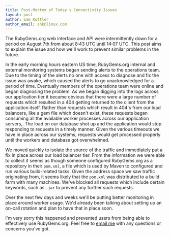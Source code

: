 ```yaml
---
title: Post-Mortem of Today's Connectivity Issues
layout: post
author: Sam Kottler
author_email: shk@linux.com
---
```


The RubyGems.org web interface and API were intermittently down for a period on August 7th from about 8:43 UTC until 14:07 UTC. This post aims to explain the issue and how we'll work to prevent similar problems in the future.

In the early morning hours eastern US time, RubyGems.org internal and external monitoring systems began sending alerts to the operations team. Due to the timing of the alerts no one with access to diagnose and fix the issue was awake, which caused the alerts to go unacknowledged for a period of time. Eventually members of the operations team were online and began diagnosing the problem. As we began digging into the logs across our application tier it became obvious that there were a large number of requests which resulted in a 404 getting returned to the client from the application itself. Rather than requests which result in 404's from our load balancers, like a gem file which doesn't exist, these requests began consuming all the available worker processes across our application servers,. The load on our database shot up and the application would stop responding to requests in a timely manner. Given the various timeouts we have in place across our systems, requests would get processed properly until the workers and database got overwhelmed.

We moved quickly to isolate the source of the traffic and immediately put a fix in place across our load balancer tier. From the information we were able to collect it seems as though someone configured RubyGems.org as a repository in their `pom.xml`, a file which is used by Maven to configured and run various build-related tasks. Given the address space we saw traffic originating from, it seems likely that the `pom.xml` was distributed to a build farm with many machines. We've blocked all requests which include certain keywords, such as `.jar` to prevent any further such requests.

Over the next few days and weeks we'll be putting better monitoring in place around worker usage. We'd already been talking about setting up an on-call rotation and plan to have that in place soon.

I'm very sorry this happened and prevented users from being able to effectively use RubyGems.org. Feel free to [email me](mailto:shk@linux.com) with any questions or concerns you've got.
